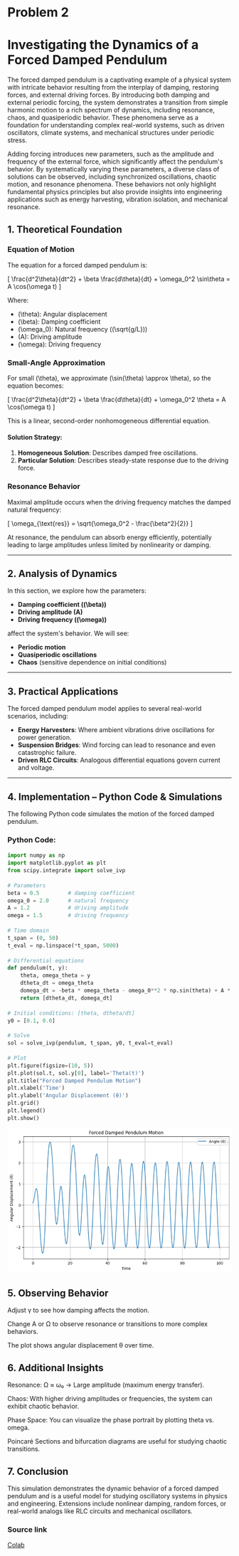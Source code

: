 # Problem 2
# Investigating the Dynamics of a Forced Damped Pendulum

The forced damped pendulum is a captivating example of a physical system with intricate behavior resulting from the interplay of damping, restoring forces, and external driving forces. By introducing both damping and external periodic forcing, the system demonstrates a transition from simple harmonic motion to a rich spectrum of dynamics, including resonance, chaos, and quasiperiodic behavior. These phenomena serve as a foundation for understanding complex real-world systems, such as driven oscillators, climate systems, and mechanical structures under periodic stress.

Adding forcing introduces new parameters, such as the amplitude and frequency of the external force, which significantly affect the pendulum's behavior. By systematically varying these parameters, a diverse class of solutions can be observed, including synchronized oscillations, chaotic motion, and resonance phenomena. These behaviors not only highlight fundamental physics principles but also provide insights into engineering applications such as energy harvesting, vibration isolation, and mechanical resonance.

## 1. Theoretical Foundation

### Equation of Motion

The equation for a forced damped pendulum is:

\[
\frac{d^2\theta}{dt^2} + \beta \frac{d\theta}{dt} + \omega_0^2 \sin\theta = A \cos(\omega t)
\]

Where:
- \(\theta\): Angular displacement
- \(\beta\): Damping coefficient
- \(\omega_0\): Natural frequency (\(\sqrt{g/L}\))
- \(A\): Driving amplitude
- \(\omega\): Driving frequency

### Small-Angle Approximation

For small \(\theta\), we approximate \(\sin(\theta) \approx \theta\), so the equation becomes:

\[
\frac{d^2\theta}{dt^2} + \beta \frac{d\theta}{dt} + \omega_0^2 \theta = A \cos(\omega t)
\]

This is a linear, second-order nonhomogeneous differential equation.

#### Solution Strategy:
1. **Homogeneous Solution**: Describes damped free oscillations.
2. **Particular Solution**: Describes steady-state response due to the driving force.

### Resonance Behavior

Maximal amplitude occurs when the driving frequency matches the damped natural frequency:

\[
\omega_{\text{res}} = \sqrt{\omega_0^2 - \frac{\beta^2}{2}}
\]

At resonance, the pendulum can absorb energy efficiently, potentially leading to large amplitudes unless limited by nonlinearity or damping.

---

## 2. Analysis of Dynamics

In this section, we explore how the parameters:
- **Damping coefficient (\(\beta\))**
- **Driving amplitude (A)**
- **Driving frequency (\(\omega\))**

affect the system's behavior. We will see:
- **Periodic motion**
- **Quasiperiodic oscillations**
- **Chaos** (sensitive dependence on initial conditions)

---

## 3. Practical Applications

The forced damped pendulum model applies to several real-world scenarios, including:

- **Energy Harvesters**: Where ambient vibrations drive oscillations for power generation.
- **Suspension Bridges**: Wind forcing can lead to resonance and even catastrophic failure.
- **Driven RLC Circuits**: Analogous differential equations govern current and voltage.

---

## 4. Implementation – Python Code & Simulations

The following Python code simulates the motion of the forced damped pendulum.

### Python Code:

```python
import numpy as np
import matplotlib.pyplot as plt
from scipy.integrate import solve_ivp

# Parameters
beta = 0.5         # damping coefficient
omega_0 = 2.0      # natural frequency
A = 1.2            # driving amplitude
omega = 1.5        # driving frequency

# Time domain
t_span = (0, 50)
t_eval = np.linspace(*t_span, 5000)

# Differential equations
def pendulum(t, y):
    theta, omega_theta = y
    dtheta_dt = omega_theta
    domega_dt = -beta * omega_theta - omega_0**2 * np.sin(theta) + A * np.cos(omega * t)
    return [dtheta_dt, domega_dt]

# Initial conditions: [theta, dtheta/dt]
y0 = [0.1, 0.0]

# Solve
sol = solve_ivp(pendulum, t_span, y0, t_eval=t_eval)

# Plot
plt.figure(figsize=(10, 5))
plt.plot(sol.t, sol.y[0], label='Theta(t)')
plt.title("Forced Damped Pendulum Motion")
plt.xlabel('Time')
plt.ylabel('Angular Displacement (θ)')
plt.grid()
plt.legend()
plt.show()
```

![alt text](image-1.png)

## 5. Observing Behavior
Adjust γ to see how damping affects the motion.

Change A or Ω to observe resonance or transitions to more complex behaviors.

The plot shows angular displacement θ over time.

## 6. Additional Insights
Resonance: Ω ≈ ω₀ → Large amplitude (maximum energy transfer).

Chaos: With higher driving amplitudes or frequencies, the system can exhibit chaotic behavior.

Phase Space: You can visualize the phase portrait by plotting theta vs. omega.

Poincaré Sections and bifurcation diagrams are useful for studying chaotic transitions.

## 7. Conclusion
This simulation demonstrates the dynamic behavior of a forced damped pendulum and is a useful model for studying oscillatory systems in physics and engineering. Extensions include nonlinear damping, random forces, or real-world analogs like RLC circuits and mechanical oscillators.

### Source link
[Colab](https://colab.research.google.com/drive/1Do5EqLaEbj_MFiJXgeBtygSp9FU2I3ni?usp=sharing)
